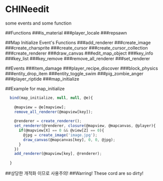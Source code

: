 # CHINeedit
some events and some function

##Functions
###is_material
###player_locale
###repsawn

##Map Initialize Event's Functions
###add_renderer
###create_image
###create_charsprite
###create_cursor
###create_cursor_collection
###create_renderer
###draw_canvas
###edit_map_object
###key_info
###key_list
###key_remove
###remove_all_renderer
###set_renderer

##Events
###item_damage
###player_recipe_discover
###block_physics
###entity_drop_item
###entity_toggle_swim
###pig_zombie_anger
###player_riptide
###map_initialize

##Example for map_initialize
```javascript
  bind(map_initialize, null, null, @e){
    
    @mapview = @e[mapview];
    remove_all_renderer(@mapview[key]);
    
    @renderer = create_renderer();
    set_renderer(@renderer, closure(@mapview, @mapcanvas, @player){
      if(@mapview[X] == 0 && @view[Z] == 0){
        @jpg = create_image('image.jpg');
        draw_canvas(@mapcanvas[key], 0, 0, @jpg);
      }
    })
    add_renderer(@mapview[key], @renderer);
    
  }
```

##상당한 개적화 이므로 사용주의!
##Warring! These cord are so dirty!
